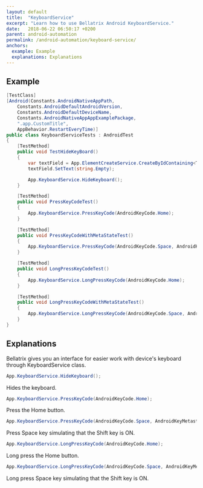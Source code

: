 ```yaml
---
layout: default
title:  "KeyboardService"
excerpt: "Learn how to use Bellatrix Android KeyboardService."
date:   2018-06-22 06:50:17 +0200
parent: android-automation
permalink: /android-automation/keyboard-service/
anchors:
  example: Example
  explanations: Explanations
---
```

Example
-------
```csharp
[TestClass]
[Android(Constants.AndroidNativeAppPath,
    Constants.AndroidDefaultAndroidVersion,
    Constants.AndroidDefaultDeviceName,
    Constants.AndroidNativeAppAppExamplePackage,
    ".app.CustomTitle",
    AppBehavior.RestartEveryTime)]
public class KeyboardServiceTests : AndroidTest
{
    [TestMethod]
    public void TestHideKeyBoard()
    {
        var textField = App.ElementCreateService.CreateByIdContaining<TextField>("left_text_edit");
        textField.SetText(string.Empty);

        App.KeyboardService.HideKeyboard();
    }

    [TestMethod]
    public void PressKeyCodeTest()
    {
        App.KeyboardService.PressKeyCode(AndroidKeyCode.Home);
    }

    [TestMethod]
    public void PressKeyCodeWithMetaStateTest()
    {
        App.KeyboardService.PressKeyCode(AndroidKeyCode.Space, AndroidKeyMetastate.Meta_Shift_On);
    }

    [TestMethod]
    public void LongPressKeyCodeTest()
    {
        App.KeyboardService.LongPressKeyCode(AndroidKeyCode.Home);
    }

    [TestMethod]
    public void LongPressKeyCodeWithMetaStateTest()
    {
        App.KeyboardService.LongPressKeyCode(AndroidKeyCode.Space, AndroidKeyMetastate.Meta_Shift_On);
    }
}
```

Explanations
------------
Bellatrix gives you an interface for easier work with device's keyboard through KeyboardService class.
```csharp
App.KeyboardService.HideKeyboard();
```
Hides the keyboard.
```csharp
App.KeyboardService.PressKeyCode(AndroidKeyCode.Home);
```
Press the Home button.
```csharp
App.KeyboardService.PressKeyCode(AndroidKeyCode.Space, AndroidKeyMetastate.Meta_Shift_On);
```
Press Space key simulating that the Shift key is ON.
```csharp
App.KeyboardService.LongPressKeyCode(AndroidKeyCode.Home);
```
Long press the Home button.
```csharp
App.KeyboardService.LongPressKeyCode(AndroidKeyCode.Space, AndroidKeyMetastate.Meta_Shift_On);
```
Long press Space key simulating that the Shift key is ON.